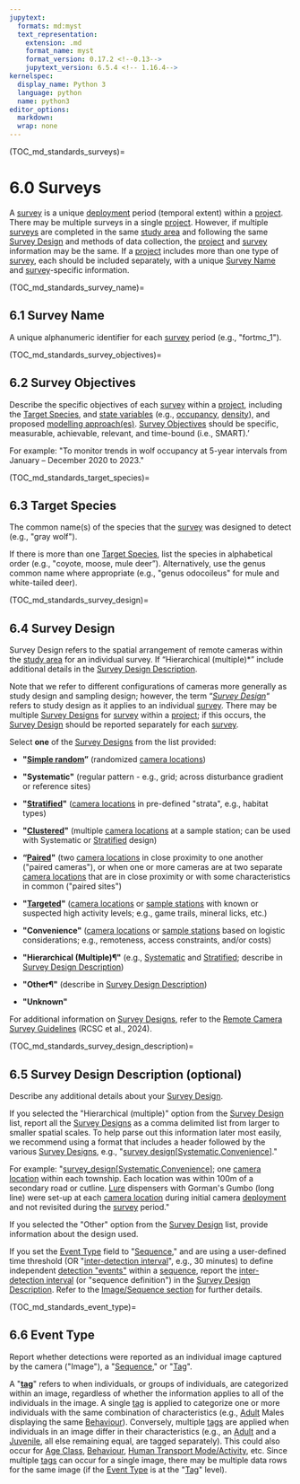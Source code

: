 ```yaml
---
jupytext:
  formats: md:myst
  text_representation:
    extension: .md
    format_name: myst
    format_version: 0.17.2 <!--0.13-->
    jupytext_version: 6.5.4 <!-- 1.16.4-->
kernelspec:
  display_name: Python 3
  language: python
  name: python3
editor_options: 
  markdown: 
  wrap: none
---
```

(TOC_md_standards_surveys)=

# 6.0 Surveys

A [survey](#survey) is a unique [deployment](#deployment) period (temporal extent) within a [project](#project). There may be multiple surveys in a single [project](#project). However, if multiple [surveys](#survey) are completed in the same [study area](#study_area) and following the same [Survey Design](#survey_design) and methods of data collection, the [project](#project) and [survey](#survey) information may be the same. If a [project](#project) includes more than one type of [survey](#survey), each should be included separately, with a unique [Survey Name](#survey_name) and [survey](#survey)-specific information.

(TOC_md_standards_survey_name)=
## 6.1 Survey Name

A unique alphanumeric identifier for each [survey](#survey) period (e.g., "fortmc_1").

(TOC_md_standards_survey_objectives)=
## 6.2 Survey Objectives

Describe the specific objectives of each [survey](#survey) within a [project](#project), including the [Target Species](#target_species), and [state variables](#state_variable) (e.g., [occupancy](#occupancy), [density](#density)), and proposed [modelling approach(es)](#mods_modelling_approach). [Survey Objectives](#survey_objectives) should be specific, measurable, achievable, relevant, and time-bound (i.e., SMART).’

For example: "To monitor trends in wolf occupancy at 5-year intervals from January – December 2020 to 2023."

(TOC_md_standards_target_species)=
## 6.3 Target Species

The common name(s) of the species that the [survey](#survey) was designed to detect (e.g., "gray wolf").

If there is more than one [Target Species](#target_species), list the species in alphabetical order (e.g., "coyote, moose, mule deer”). Alternatively, use the genus common name where appropriate (e.g., "genus odocoileus" for mule and white-tailed deer).

(TOC_md_standards_survey_design)=
## 6.4 Survey Design

Survey Design refers to the spatial arrangement of remote cameras within the [study area](#study_area) for an individual survey. If “Hierarchical (multiple)\*” include additional details in the [Survey Design Description](#survey_design_description).

Note that we refer to different configurations of cameras more generally as study design and sampling design; however, the term “[*Survey Design*](https://ualbertaca-my.sharepoint.com/personal/cjsteven_ualberta_ca/Documents/RCSC_RC-Survey-Guidelines_AB-Metadata-Standards/l)“ refers to study design as it applies to an individual [survey](#survey). There may be multiple [Survey Designs](#survey_design) for [survey](#survey) within a [project](#project); if this occurs, the [Survey Design](https://ualbertaca-my.sharepoint.com/personal/cjsteven_ualberta_ca/Documents/RCSC_RC-Survey-Guidelines_AB-Metadata-Standards/l) should be reported separately for each [survey](#survey).

Select **one** of the [Survey Designs](#survey_design) from the list provided:

-   **"[Simple random](#sampledesign_random)”** (randomized [camera locations](#camera_location))

-   **"Systematic"** (regular pattern - e.g., grid; across disturbance gradient or reference sites)

-   **"[Stratified](#sampledesign_stratified)"** ([camera locations](#camera_location) in pre-defined "strata", e.g., habitat types)

-   **"[Clustered](#sampledesign_clustered)"** (multiple [camera locations](#camera_location) at a sample station; can be used with Systematic or [Stratified](#sampledesign_stratified) design)

-   **“[Paired](#sampledesign_paired)"** (two [camera locations](#camera_location) in close proximity to one another ("paired cameras"), or when one or more cameras are at two separate [camera locations](#camera_location) that are in close proximity or with some characteristics in common ("paired sites")
  
-   **"[Targeted](#sampledesign_targeted)"** ([camera locations](#camera_location) or [sample stations](#sample_station) with known or suspected high activity levels; e.g., game trails, mineral licks, etc.)

-   **"Convenience"** ([camera locations](#camera_location) or [sample stations](#sample_station) based on logistic considerations; e.g., remoteness, access constraints, and/or costs)

-   **"Hierarchical (Multiple)¶"** (e.g., [Systematic](#sampledesign_systematic) and [Stratified](#sampledesign_stratified); describe in [Survey Design Description](#survey_design_description))

-   **"Other¶"** (describe in [Survey Design Description](#survey_design_description))

-   **"Unknown"**

For additional information on [Survey Designs](#survey_design), refer to the [Remote Camera Survey Guidelines](https://ab-rcsc.github.io/RCSC-WildCAM_Remote-Camera-Survey-Guidelines-and-Metadata-Standards/1_survey-guidelines/1_0.1_Citation-and-Info.html) (RCSC et al., 2024).

(TOC_md_standards_survey_design_description)=
## 6.5 Survey Design Description (optional)

Describe any additional details about your [Survey Design](#survey_design).

If you selected the "Hierarchical (multiple)" option from the [Survey Design](#survey_design) list, report all the [Survey Designs](#survey_design) as a comma delimited list from larger to smaller spatial scales. To help parse out this information later most easily, we recommend using a format that includes a header followed by the various [Survey Designs](#survey_design), e.g., "[survey design](#survey_design)[[Systematic](#sampledesign_systematic),[Convenience](#sampledesign_convenience)]."

For example: "[survey_design](#survey_design)[[Systematic](#sampledesign_systematic),[Convenience](#sampledesign_convenience)]; one [camera location](#camera_location) within each township. Each location was within 100m of a secondary road or cutline. [Lure](#baitlure_lure) dispensers with Gorman's Gumbo (long line) were set-up at each [camera location](#camera_location) during initial camera [deployment](#deployment) and not revisited during the [survey](#survey) period."

If you selected the "Other" option from the [Survey Design](#survey_design) list, provide information about the design used.

If you set the [Event Type](#event_type) field to "[Sequence](#sequence)," and are using a user-defined time threshold (OR "[inter-detection interval](#inter_detection_interval)", e.g., 30 minutes) to define independent [detection "events"](#detection_event) within a [sequence](#sequence), report the [inter-detection interval](#inter_detection_interval) (or "sequence definition") in the [Survey Design Description](#survey_design_description). Refer to the [Image/Sequence section](/2_metadata-standards/2_9.0_Image_Sequence.md#TOC_md_standards_image_sequence) for further details.

(TOC_md_standards_event_type)=
## 6.6 Event Type

Report whether detections were reported as an individual image captured by the camera ("Image"), a "[Sequence](#sequence)," or "[Tag](#tag)".

A "[**tag**](#tag)" refers to when individuals, or groups of individuals, are categorized within an image, regardless of whether the information applies to all of the individuals in the image. A single [tag](#tag) is applied to categorize one or more individuals with the same combination of characteristics (e.g., [Adult](#age_class_adult) Males displaying the same [Behaviour](#behaviour)). Conversely, multiple [tags](#tag) are applied when individuals in an image differ in their characteristics (e.g., an [Adult](#age_class_adult) and a [Juvenile](#age_class_juvenile), all else remaining equal, are tagged separately). This could also occur for [Age Class](#age_class), [Behaviour](#behaviour), [Human Transport Mode/Activity](#human_transport_mode_activity), etc. Since multiple [tags](#tag) can occur for a single image, there may be multiple data rows for the same image (if the [Event Type](#event_type) is at the "[Tag](#tag)" level).